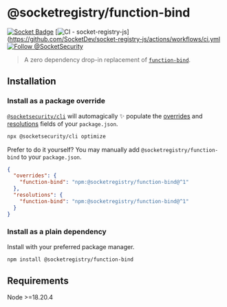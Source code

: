 # @socketregistry/function-bind

[![Socket Badge](https://socket.dev/api/badge/npm/package/@socketregistry/function-bind)](https://socket.dev/npm/package/@socketregistry/function-bind)
[![CI - socket-registry-js](https://github.com/SocketDev/socket-registry-js/actions/workflows/ci.yml/badge.svg)](https://github.com/SocketDev/socket-registry-js/actions/workflows/ci.yml
[![Follow @SocketSecurity](https://img.shields.io/twitter/follow/SocketSecurity?style=social)](https://twitter.com/SocketSecurity)

> A zero dependency drop-in replacement of
> [`function-bind`](https://www.npmjs.com/package/function-bind).

## Installation

### Install as a package override

[`@socketsecurity/cli`](https://www.npmjs.com/package/@socketsecurity/cli) will
automagically :sparkles: populate the
[overrides](https://docs.npmjs.com/cli/v9/configuring-npm/package-json#overrides)
and [resolutions](https://yarnpkg.com/configuration/manifest#resolutions) fields
of your `package.json`.

```sh
npx @socketsecurity/cli optimize
```

Prefer to do it yourself? You may manually add `@socketregistry/function-bind`
to your `package.json`.

```json
{
  "overrides": {
    "function-bind": "npm:@socketregistry/function-bind@^1"
  },
  "resolutions": {
    "function-bind": "npm:@socketregistry/function-bind@^1"
  }
}
```

### Install as a plain dependency

Install with your preferred package manager.

```sh
npm install @socketregistry/function-bind
```

## Requirements

Node &gt;=18.20.4
